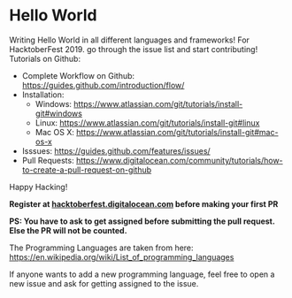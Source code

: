 # Hello World
Writing Hello World in all different languages and frameworks! For HacktoberFest 2019.
go through the issue list and start contributing!
Tutorials on Github:
 - Complete Workflow on Github: https://guides.github.com/introduction/flow/
 - Installation:
    - Windows: https://www.atlassian.com/git/tutorials/install-git#windows
    - Linux: https://www.atlassian.com/git/tutorials/install-git#linux
    - Mac OS X: https://www.atlassian.com/git/tutorials/install-git#mac-os-x
 - Isssues: https://guides.github.com/features/issues/
 - Pull Requests: https://www.digitalocean.com/community/tutorials/how-to-create-a-pull-request-on-github
 

Happy Hacking!


**Register at [hacktoberfest.digitalocean.com](https://hacktoberfest.digitalocean.com) before making your first PR**
 
**PS: You have to ask to get assigned before submitting the pull request. Else the PR will not be counted.**

The Programming Languages are taken from here: https://en.wikipedia.org/wiki/List_of_programming_languages

If anyone wants to add a new programming language, feel free to open a new issue and ask for getting assigned to the issue.
